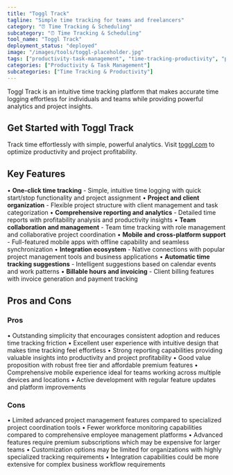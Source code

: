 ```yaml
---
title: "Toggl Track"
tagline: "Simple time tracking for teams and freelancers"
category: "⏰ Time Tracking & Scheduling"
subcategory: "⏰ Time Tracking & Scheduling"
tool_name: "Toggl Track"
deployment_status: "deployed"
image: "/images/tools/toggl-placeholder.jpg"
tags: ["productivity-task-management", "time-tracking-productivity", "project-tracking", "billable-hours", "team-analytics"]
categories: ["Productivity & Task Management"]
subcategories: ["Time Tracking & Productivity"]
---
```

Toggl Track is an intuitive time tracking platform that makes accurate time logging effortless for individuals and teams while providing powerful analytics and project insights.

## Get Started with Toggl Track

Track time effortlessly with simple, powerful analytics. Visit [toggl.com](https://toggl.com) to optimize productivity and project profitability.

## Key Features

• **One-click time tracking** - Simple, intuitive time logging with quick start/stop functionality and project assignment
• **Project and client organization** - Flexible project structure with client management and task categorization
• **Comprehensive reporting and analytics** - Detailed time reports with profitability analysis and productivity insights
• **Team collaboration and management** - Team time tracking with role management and collaborative project coordination
• **Mobile and cross-platform support** - Full-featured mobile apps with offline capability and seamless synchronization
• **Integration ecosystem** - Native connections with popular project management tools and business applications
• **Automatic time tracking suggestions** - Intelligent suggestions based on calendar events and work patterns
• **Billable hours and invoicing** - Client billing features with invoice generation and payment tracking

## Pros and Cons

### Pros
• Outstanding simplicity that encourages consistent adoption and reduces time tracking friction
• Excellent user experience with intuitive design that makes time tracking feel effortless
• Strong reporting capabilities providing valuable insights into productivity and project profitability
• Good value proposition with robust free tier and affordable premium features
• Comprehensive mobile experience ideal for teams working across multiple devices and locations
• Active development with regular feature updates and platform improvements

### Cons
• Limited advanced project management features compared to specialized project coordination tools
• Fewer workforce monitoring capabilities compared to comprehensive employee management platforms
• Advanced features require premium subscriptions which may be expensive for larger teams
• Customization options may be limited for organizations with highly specialized tracking requirements
• Integration capabilities could be more extensive for complex business workflow requirements